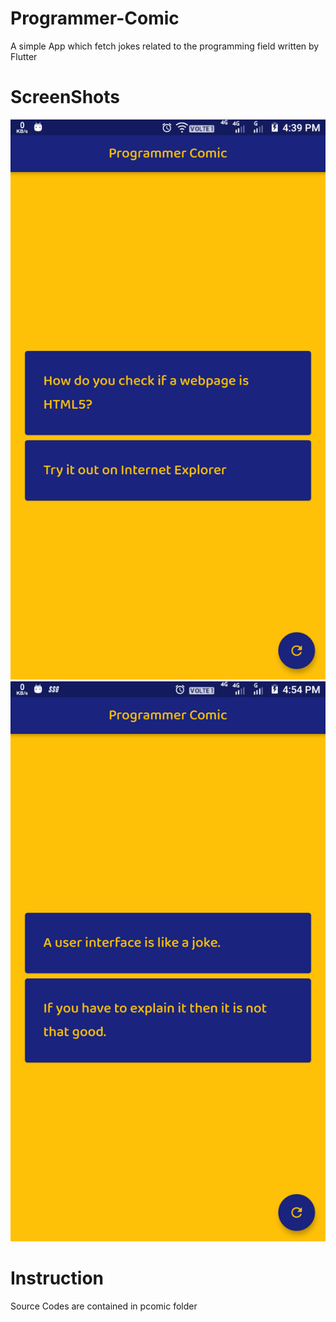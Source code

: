 # Programmer-Comic
A simple App which fetch jokes related to the programming field written by Flutter

# ScreenShots

<img src="https://raw.githubusercontent.com/antojosu/Programmer-Comic/master/ScreenShots/ss1.png">

<img src="https://raw.githubusercontent.com/antojosu/Programmer-Comic/master/ScreenShots/ss2.png">

# Instruction 

Source Codes are contained in pcomic folder 


